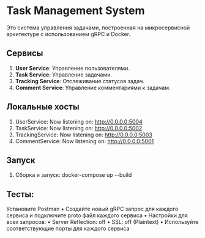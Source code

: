 # Task Management System

Это система управления задачами, построенная на микросервисной архитектуре с использованием gRPC и Docker.

## Сервисы
1. **User Service**: Управление пользователями.
2. **Task Service**: Управление задачами.
3. **Tracking Service**: Отслеживание статусов задач.
4. **Comment Service**: Управление комментариями к задачам.

## Локальные хосты
1. UserService: Now listening on: http://0.0.0.0:5004
2. TaskService: Now listening on: http://0.0.0.0:5002
3. TrackingService: Now listening on: http://0.0.0.0:5003
4. CommentService: Now listening on: http://0.0.0.0:5001



## Запуск
1. Сборка и запуск:
   docker-compose up --build

## Тесты:
 Установите Postman
•  Создайте новый gRPC запрос для каждого сервиса и подключите proto файл каждого сервиса
•  Настройки для всех запросов:
•  Server Reflection: off
•  SSL: off (Plaintext)
•  Используйте соответствующие порты для каждого сервиса


